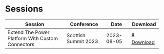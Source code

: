 # Sessions

| Session                                          | Conference           | Date       | Download   |
|--------------------------------------------------|----------------------|------------|------------|
| Extend The Power Platform With Custom Connectors | Scottish Summit 2023 | 2023-08-05 | [⬇️ Download](./raw/main/Sessions/20230805-Scottish_Summit_2023/Extend%20The%20Power%20Platform%20with%20Custom%20Connectors.pptx) |